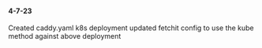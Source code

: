 #### 4-7-23
Created caddy.yaml k8s deployment
updated fetchit config to use the kube method against above deployment
